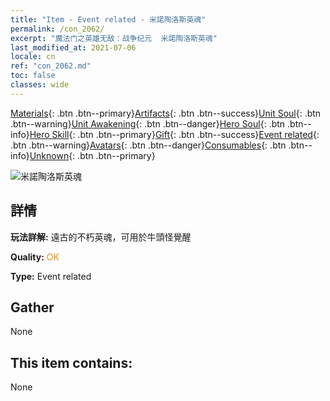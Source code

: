 ```yaml
---
title: "Item - Event related - 米諾陶洛斯英魂"
permalink: /con_2062/
excerpt: "魔法门之英雄无敌：战争纪元  米諾陶洛斯英魂"
last_modified_at: 2021-07-06
locale: cn
ref: "con_2062.md"
toc: false
classes: wide
---
```

 [Materials](/ItemsCN/){: .btn .btn--primary}[Artifacts](/ItemsCN/Artifacts/){: .btn .btn--success}[Unit Soul](/ItemsCN/UnitSoul/){: .btn .btn--warning}[Unit Awakening](/ItemsCN/UnitAwakening/){: .btn .btn--danger}[Hero Soul](/ItemsCN/HeroSoul/){: .btn .btn--info}[Hero Skill](/ItemsCN/HeroSkill/){: .btn .btn--primary}[Gift](/ItemsCN/Gift/){: .btn .btn--success}[Event related](/ItemsCN/Events/){: .btn .btn--warning}[Avatars](/ItemsCN/Avatars/){: .btn .btn--danger}[Consumables](/ItemsCN/Consumables/){: .btn .btn--info}[Unknown](/ItemsCN/Unknown/){: .btn .btn--primary}

 ![米諾陶洛斯英魂](/images/t/juexing_705.jpg)

## 詳情
 **玩法詳解:** 遠古的不朽英魂，可用於牛頭怪覺醒

 **Quality:** <span style="color: #FF8C00">OK</span>

 **Type:** Event related

## Gather

  None

## This item contains:

  None

